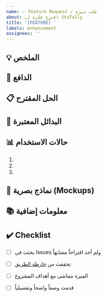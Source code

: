```yaml
---
name: ✨ Feature Request / طلب ميزة
about: اقترح فكرة لـ StuTally
title: '[FEATURE] '
labels: enhancement
assignees: ''
---
```


## 💡 الملخص
<!-- وصف مختصر للميزة المقترحة -->



## 🎯 الدافع
<!-- لماذا هذه الميزة مفيدة؟ ما المشكلة التي تحلها؟ -->



## 📋 الحل المقترح
<!-- كيف يجب أن تعمل الميزة؟ صف بالتفصيل -->



## 🔀 البدائل المعتبرة
<!-- هل هناك طرق بديلة لتحقيق نفس الهدف؟ -->



## 📊 حالات الاستخدام
<!-- صف حالات استخدام واقعية لهذه الميزة -->

1. 
2. 
3. 

## 🎨 نماذج بصرية (Mockups)
<!-- إذا كانت الميزة تتعلق بالواجهة، أضف صور أو مخططات -->



## 📚 معلومات إضافية
<!-- أي سياق إضافي، روابط، أمثلة من مشاريع أخرى -->



## ✔️ Checklist

- [ ] بحثت في Issues ولم أجد اقتراحاً مشابهاً
- [ ] تحققت من [خارطة الطريق](../../README.md#-خارطة-الطريق-roadmap)
- [ ] الميزة تتماشى مع أهداف المشروع
- [ ] قدمت وصفاً واضحاً وتفصيلياً

